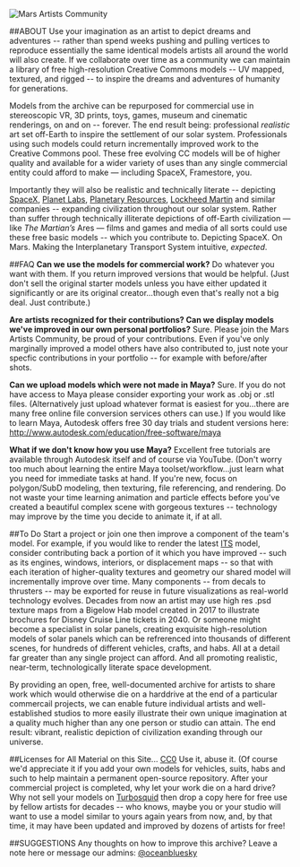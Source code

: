 ![Mars Artists Community](https://cloud.githubusercontent.com/assets/9756546/11696333/baf22850-9e81-11e5-8bfb-c9a452885ef3.png)


##ABOUT
Use your imagination as an artist to depict dreams and adventures -- rather than spend weeks pushing and pulling vertices to reproduce essentially the same identical models artists all around the world will also create. If we collaborate over time as a community we can maintain a library of free high-resolution Creative Commons models -- UV mapped, textured, and rigged -- to inspire the dreams and adventures of humanity for generations.  

Models from the archive can be repurposed for commercial use in stereoscopic VR, 3D prints, toys, games, museum and cinematic renderings, on and on -- forever. The end result being: professional _realistic_ art set off-Earth to inspire the settlement of our solar system. Professionals using such models could return incrementally improved work to the Creative Commons pool. These free evolving CC models will be of higher quality and available for a wider variety of uses than any single commercial entity could afford to make — including SpaceX, Framestore, you.

Importantly they will also be realistic and technically literate -- depicting [SpaceX](http://www.spacex.com/mars), [Planet Labs](https://www.planet.com), [Planetary Resources](http://www.planetaryresources.com/#home-intro), [Lockheed Martin](http://www.lockheedmartin.com/us/what-we-do/space.html) and similar companies -- expanding civilization throughout our solar system. Rather than suffer through technically illiterate depictions of off-Earth civilization — like _The Martian’s_ Ares — films and games and media of all sorts could use these free basic models -- which you contribute to. Depicting SpaceX. On Mars. Making the Interplanetary Transport System intuitive, _expected_. 

##FAQ
**Can we use the models for commercial work?**
Do whatever you want with them. If you return improved versions that would be helpful. (Just don't sell the original starter models unless you have either updated it significantly or are its original creator...though even that's really not a big deal. Just contribute.)

**Are artists recognized for their contributions? Can we display models we've improved in our own personal portfolios?**
Sure. Please join the Mars Artists Community, be proud of your contributions. Even if you've only marginally improved a model others have also contributed to, just note your specfic contributions in your portfolio -- for example with before/after shots.

**Can we upload models which were not made in Maya?**
Sure. If you do not have access to Maya please consider exporting your work as .obj or .stl files. (Alternatively just upload whatever format is easiest for you...there are many free online file conversion services others can use.) If you would like to learn Maya, Autodesk offers free 30 day trials and student versions here: http://www.autodesk.com/education/free-software/maya 

**What if we don't know how you use Maya?**
Excellent free tutorials are available through Autodesk itself and of course via YouTube. (Don't worry too much about learning the entire Maya toolset/workflow...just learn what you need for immediate tasks at hand. If you're new, focus on polygon/SubD modeling, then texturing, file referencing, and rendering. Do not waste your time learning animation and particle effects before you've created a beautiful complex scene with gorgeous textures -- technology may improve by the time you decide to animate it, if at all.

##To Do
Start a project or join one then improve a component of the team's model. For example, if you would like to render the latest [ITS](https://github.com/MarsArtistsCommunity/ITS) model, consider contributing back a portion of it which you have improved -- such as its engines, windows, interiors, or displacement maps -- so that with each iteration of higher-quality textures and geometry our shared model will incrementally improve over time. Many components -- from decals to thrusters -- may be exported for reuse in future visualizations as real-world technology evolves. Decades from now an artist may use high res .psd texture maps from a Bigelow Hab model created in 2017 to illustrate brochures for Disney Cruise Line tickets in 2040. Or someone might become a specialist in solar panels, creating exquisite high-resolution models of solar panels which can be refrerenced into thousands of different scenes, for hundreds of different vehicles, crafts, and habs. All at a detail far greater than any single project can afford. And all promoting realistic, near-term, technologically literate space development. 

By providing an open, free, well-documented archive for artists to share work which would otherwise die on a harddrive at the end of a particular commercail projects, we can enable future individual artists and well-established studios to more easily illustrate their own unique imagination at a quality much higher than any one person or studio can attain. The end result: vibrant, realistic depiction of civilization exanding through our universe.

##Licenses for All Material on this Site...
[CC0](https://creativecommons.org/share-your-work/public-domain/cc0/) Use it, abuse it. (Of course we'd appreciate it if you add your own models for vehicles, suits, habs and such to help maintain a permanent open-source repository. After your commercial project is completed, why let your work die on a hard drive? Why not sell your  models on [Turbosquid](http://turbosquid.com) then drop a copy here for free use by fellow artists for decades -- who knows, maybe you or your studio will want to use a model similar to yours again years from now, and, by that time, it may have been updated and improved by dozens of artists for free!

##SUGGESTIONS
Any thoughts on how to improve this archive? Leave a note here or message our admins:
[@oceanbluesky](http://twitter.com/oceanbluesky)
